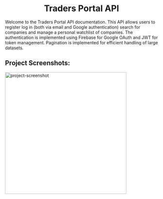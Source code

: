 <h1 align="center" id="title">Traders Portal API</h1>

<p id="description">Welcome to the Traders Portal API documentation. This API allows users to register log in (both via email and Google authentication) search for companies and manage a personal watchlist of companies. The authentication is implemented using Firebase for Google OAuth and JWT for token management. Pagination is implemented for efficient handling of large datasets.</p>

<h2>Project Screenshots:</h2>

<img src="https://i.ibb.co/XtGL5Jp/Screenshot-2024-06-10-055028.png" alt="project-screenshot" width="400" height="400/">

  
  
